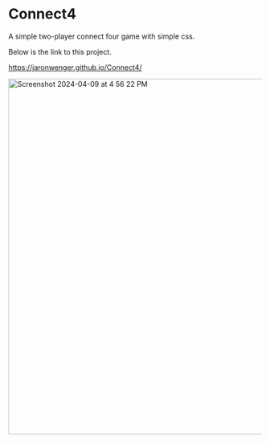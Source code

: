 # Connect4

A simple two-player connect four game with simple css.

Below is the link to this project.

https://jaronwenger.github.io/Connect4/


<img width="708" alt="Screenshot 2024-04-09 at 4 56 22 PM" src="https://github.com/JaronWenger/Connect4/assets/147181586/5b722657-26b3-49bb-a4dc-12e3e344196d">